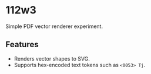 # 112w3

Simple PDF vector renderer experiment.

## Features

- Renders vector shapes to SVG.
- Supports hex-encoded text tokens such as `<0053> Tj`.

